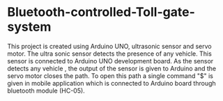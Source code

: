 # Bluetooth-controlled-Toll-gate-system

This project is created using Arduino UNO, ultrasonic sensor and servo motor. The ultra sonic sensor detects the presence of any vehicle. This sensor is connected to Arduino UNO development board. As the sensor detects any vehicle , the output of the sensor is given to Arduino and the servo motor closes the path. To open this path a single command "$" is given in mobile application which is connected to Arduino board through bluetooth module (HC-05).
